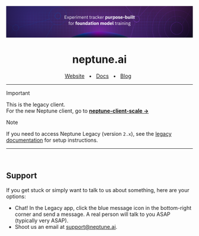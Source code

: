 <div align="center">
    <img src="https://raw.githubusercontent.com/neptune-ai/neptune-client/assets/readme/Github-cover-022025.png" width="1500" />
 <h1>neptune.ai</h1>
</div>

<div align="center">
  <a href="https://neptune.ai/">Website</a>
  <span>&nbsp;&nbsp;•&nbsp;&nbsp;</span>
  <a href="https://docs.neptune.ai/">Docs</a>
  <span>&nbsp;&nbsp;•&nbsp;&nbsp;</span>
  <a href="https://neptune.ai/blog">Blog</a>
&nbsp;
  <hr />
</div>

> [!IMPORTANT]
> This is the legacy client.<br/>
> For the new Neptune client, go to **[neptune-client-scale &rarr;][client]**

> [!NOTE]
> If you need to access Neptune Legacy (version `2.x`), see the [legacy documentation][legacy-setup] for setup instructions.
<hr />

&nbsp;
## Support

If you get stuck or simply want to talk to us about something, here are your options:
* Chat! In the Legacy app, click the blue message icon in the bottom-right corner and send a message. A real person will talk to you ASAP (typically very ASAP).
* Shoot us an email at [support@neptune.ai](mailto:support@neptune.ai).
&nbsp;


[client]: https://github.com/neptune-ai/neptune-client-scale
[legacy-setup]: https://docs-legacy.neptune.ai/setup
